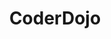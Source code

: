 ---
name: coderdojo
title: CoderDojo
logo: /img/coderdojo.png
period: Nov 2013 - Current
desc: CoderDojo's aim is to create a set of communities for young people to
      be inspired to learn to code and create awesome projects.
my_role: I held the role of "Champion" at ECU Mt Lawley.
outcomes: I marshalled our volunteers and saw the Mt Lawley Dojo grow to
          45 young people term with 15 volunteers.
---
